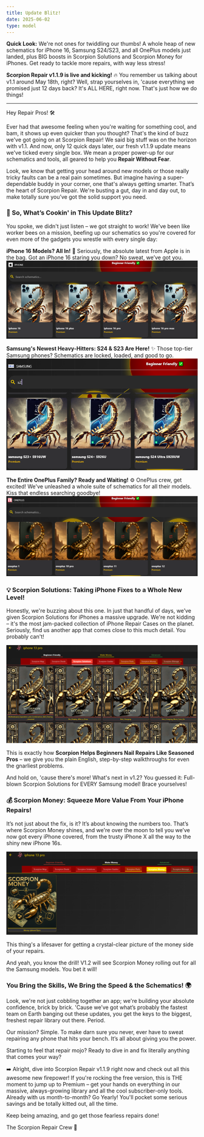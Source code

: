 ```yaml
---
title: Update Blitz!
date: 2025-06-02
type: model
---
```


**Quick Look:** We're not ones for twiddling our thumbs! A whole heap of new schematics for iPhone 16, Samsung S24/S23, and all OnePlus models just landed, plus BIG boosts in Scorpion Solutions and Scorpion Money for iPhones. Get ready to tackle more repairs, with way less stress!

**Scorpion Repair v1.1.9 is live and kicking!** 🔥 You remember us talking about v1.1 around May 18th, right? Well, strap yourselves in, 'cause everything we promised just 12 days back? It's ALL HERE, right now. That's just how we do things!

---

Hey Repair Pros! 🛠️

Ever had that awesome feeling when you're waiting for something cool, and bam, it shows up even quicker than you thought? That's the kind of buzz we've got going on at Scorpion Repair! We said big stuff was on the horizon with v1.1. And now, only 12 quick days later, our fresh v1.1.9 update means we've ticked every single box. We mean a proper power-up for our schematics and tools, all geared to help you **Repair Without Fear**.

Look, we know that getting your head around new models or those really tricky faults can be a real pain sometimes. But imagine having a super-dependable buddy in your corner, one that's always getting smarter. That’s the heart of Scorpion Repair. We're busting a gut, day in and day out, to make totally sure you’ve got the solid support you need.

### 🚀 So, What’s Cookin' in This Update Blitz?

You spoke, we didn't just listen – we got straight to work! We've been like worker bees on a mission, beefing up our schematics so you're covered for even more of the gadgets you wrestle with every single day:

**iPhone 16 Models? All In!** 📱 Seriously, the absolute latest from Apple is in the bag. Got an iPhone 16 staring you down? No sweat, we’ve got you.
    ![iPhone 16 Models in Scorpion Repair](https://raw.githubusercontent.com/adamw4950/scorpion-updates/37ebc530fd02b5972c2ab1fe5d3558396ad5465f/images/iphone16models.PNG)

**Samsung's Newest Heavy-Hitters: S24 & S23 Are Here!** ✨ Those top-tier Samsung phones? Schematics are locked, loaded, and good to go.
    ![Samsung S24 and S23 Models in Scorpion Repair](https://raw.githubusercontent.com/adamw4950/scorpion-updates/37ebc530fd02b5972c2ab1fe5d3558396ad5465f/images/samsungs24models.PNG)

**The Entire OnePlus Family? Ready and Waiting!** ⚙️ OnePlus crew, get excited! We've unleashed a whole suite of schematics for all their models. Kiss that endless searching goodbye!
    ![OnePlus Models in Scorpion Repair](https://raw.githubusercontent.com/adamw4950/scorpion-updates/37ebc530fd02b5972c2ab1fe5d3558396ad5465f/images/oneplusmodels.PNG)

### 💡 Scorpion Solutions: Taking iPhone Fixes to a Whole New Level!

Honestly, we're buzzing about this one. In just that handful of days, we’ve given Scorpion Solutions for iPhones a massive upgrade. We're not kidding – it's the most jam-packed collection of iPhone Repair Cases on the planet. Seriously, find us another app that comes close to this much detail. You probably can't!

![Scorpion Solutions for iPhone in Scorpion Repair](https://raw.githubusercontent.com/adamw4950/scorpion-updates/37ebc530fd02b5972c2ab1fe5d3558396ad5465f/images/scorpionsolutionsiphone.PNG)

This is exactly how **Scorpion Helps Beginners Nail Repairs Like Seasoned Pros** – we give you the plain English, step-by-step walkthroughs for even the gnarliest problems.

And hold on, 'cause there's more! What's next in v1.2? You guessed it: Full-blown Scorpion Solutions for EVERY Samsung model! Brace yourselves!

### 💰 Scorpion Money: Squeeze More Value From Your iPhone Repairs!

It’s not just about the fix, is it? It’s about knowing the numbers too. That’s where Scorpion Money shines, and we're over the moon to tell you we’ve now got every iPhone covered, from the trusty iPhone X all the way to the shiny new iPhone 16s.

![Scorpion Money for iPhone in Scorpion Repair](https://raw.githubusercontent.com/adamw4950/scorpion-updates/37ebc530fd02b5972c2ab1fe5d3558396ad5465f/images/scorpionMoneyallmodels.PNG)

This thing's a lifesaver for getting a crystal-clear picture of the money side of your repairs.

And yeah, you know the drill! V1.2 will see Scorpion Money rolling out for all the Samsung models. You bet it will!

### You Bring the Skills, We Bring the Speed & the Schematics! 🌍

Look, we're not just cobbling together an app; we're building your absolute confidence, brick by brick. 'Cause we’ve got what’s probably the fastest team on Earth banging out these updates, you get the keys to the biggest, freshest repair library out there. Period.

Our mission? Simple. To make darn sure you never, ever have to sweat repairing any phone that hits your bench. It’s all about giving you the power.

Starting to feel that repair mojo? Ready to dive in and fix literally anything that comes your way?

➡️ Alright, dive into Scorpion Repair v1.1.9 right now and check out all this awesome new firepower! If you're rocking the free version, this is THE moment to jump up to Premium – get your hands on everything in our massive, always-growing library and all the cool subscriber-only tools. Already with us month-to-month? Go Yearly! You'll pocket some serious savings and be totally kitted out, all the time.

Keep being amazing, and go get those fearless repairs done!

The Scorpion Repair Crew 🦂
